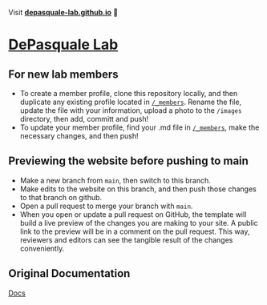 Visit **[depasquale-lab.github.io](https://depasquale-lab.github.io)** 🚀

# [DePasquale Lab](https://depasquale-lab.github.io)

## For new lab members

- To create a member profile, clone this repository locally, and then duplicate any existing profile located in [`/_members`](https://github.com/depasquale-lab/depasquale-lab.github.io/tree/main/_members). Rename the file, update the file with your information, upload a photo to the `/images` directory, then add, committ and push!
- To update your member profile, find your .md file in [`/_members`](https://github.com/depasquale-lab/depasquale-lab.github.io/tree/main/_members), make the necessary changes, and then push!

## Previewing the website before pushing to main

- Make a new branch from `main`, then switch to this branch.
- Make edits to the website on this branch, and then push those changes to that branch on github.
- Open a pull request to merge your branch with `main`.
- When you open or update a pull request on GitHub, the template will build a live preview of the changes you are making to your site. A public link to the preview will be in a comment on the pull request. This way, reviewers and editors can see the tangible result of the changes conveniently.

## Original Documentation

[Docs](https://greene-lab.gitbook.io/lab-website-template-docs)